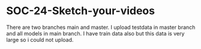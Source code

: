 # SOC-24-Sketch-your-videos
There are two branches main and master. I upload testdata in master branch and all models in main branch. I have train data also but this data is very large so i could not upload.
